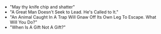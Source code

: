- "May thy knife chip and shatter"
- "A Great Man Doesn't Seek to Lead. He's Called to It."
- "An Animal Caught In A Trap Will Gnaw Off Its Own Leg To Escape. What Will You Do?"
- "When Is A Gift Not A Gift?"
